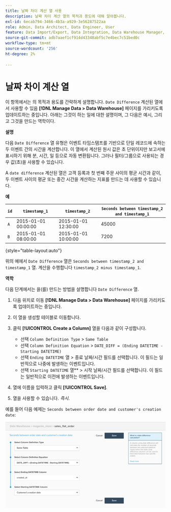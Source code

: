 ```yaml
---
title: 날짜 차이 계산 열 사용
description: 날짜 차이 계산 열의 목적과 용도에 대해 알아봅니다.
exl-id: 6ecab794-3466-4b3a-a929-3e56287522aa
role: Admin, Data Architect, Data Engineer, User
feature: Data Import/Export, Data Integration, Data Warehouse Manager, Commerce Tables
source-git-commit: adb7aaef1cf914d43348abf5c7e4bec7c51bed0c
workflow-type: tm+mt
source-wordcount: '256'
ht-degree: 2%

---
```


# 날짜 차이 계산 열

이 항목에서는 의 목적과 용도를 간략하게 설명합니다. `Date Difference` 계산된 열에서 사용할 수 있음 **[!DNL Manage Data > Data Warehouse]** 페이지를 가리키도록 업데이트하는 중입니다. 아래는 그것이 하는 일에 대한 설명이며, 그 다음은 예시, 그리고 그것을 만드는 역학이다.

**설명**

다음 `Date Difference` 열 유형은 이벤트 타임스탬프를 기반으로 단일 레코드에 속하는 두 이벤트 간의 시간을 계산합니다. 이 열에서 계산된 원시 값은 초 단위이지만 보고서에 표시하기 위해 분, 시간, 일 등으로 자동 변환됩니다. 그러나 필터/그룹으로 사용되는 경우 값(초)을 사용할 수 있습니다.

A `date difference` 계산된 열은 고객 등록과 첫 번째 주문 사이의 평균 시간과 같이, 두 이벤트 사이의 평균 또는 중간 시간을 계산하는 지표를 만드는 데 사용할 수 있습니다.

**예**

| **`id`** | **`timestamp_1`** | **`timestamp_2`** | **`Seconds between timestamp_2 and timestamp_1`** |
|--- |--- |--- |--- |
| `A` | 2015-01-01 00:00:00 | 2015-01-01 12:30:00 | 45000 |
| `B` | 2015-01-01 08:00:00 | 2015-01-01 10:00:00 | 7200 |

{style="table-layout:auto"}


위의 예에서 `Date Difference` 열은 `Seconds between timestamp_2 and timestamp_1` 열. 계산을 수행합니다 `timestamp_2 minus timestamp_1`.

**역학**

다음 단계에서는 을(를) 만드는 방법을 설명합니다 `Date Difference` 열.

1. 다음 위치로 이동 **[!DNL Manage Data > Data Warehouse]** 페이지를 가리키도록 업데이트하는 중입니다.
1. 이 열을 생성할 테이블로 이동합니다.
1. 클릭 **[!UICONTROL Create a Column]** 열을 다음과 같이 구성합니다.
   * 선택 `Column Definition Type` > `Same Table`
   * 선택 `Column Definition Equation` > `DATE_DIFF = (Ending DATETIME - Starting DATETIME)`
   * 선택 `Ending DATETIME` 열 > 종료 날짜/시간 필드를 선택합니다. 이 필드는 일반적으로 나중에 발생하는 이벤트입니다.
   * 선택 `Starting DATETIME` 열** > 시작 날짜/시간 필드를 선택합니다. 이 필드는 일반적으로 이전에 발생하는 이벤트입니다.

1. 열에 이름을 입력하고 클릭 **[!UICONTROL Save]**.
1. 열을 사용할 수 있습니다. *즉시*.

예를 들어 다음 예제는 `Seconds between order date and customer's creation date`:

![](../../assets/date_diff.png)
